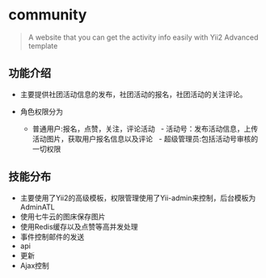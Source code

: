 # community

> A website that you can get the activity info easily with Yii2 Advanced template

## 功能介绍

- 主要提供社团活动信息的发布，社团活动的报名，社团活动的关注评论。

- 角色权限分为
  - 普通用户:报名，点赞，关注，评论活动
    - 活动号：发布活动信息，上传活动图片，获取用户报名信息以及评论
      - 超级管理员:包括活动号审核的一切权限
  
## 技能分布

- 主要使用了Yii2的高级模板，权限管理使用了Yii-admin来控制，后台模板为AdminATL
- 使用七牛云的图床保存图片
- 使用Redis缓存以及点赞等高并发处理
- 事件控制邮件的发送
- api
- 更新
- Ajax控制

